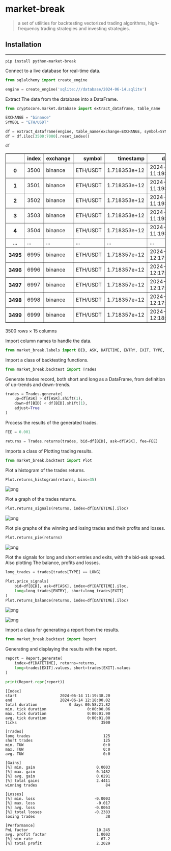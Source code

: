 # market-break

> a set of utilities for backtesting vectorized trading algorithms, high-frequency trading strategies and investing strategies.

## Installation
_______

````
pip install python-market-break
````

Connect to a live database for real-time data.

```python
from sqlalchemy import create_engine

engine = create_engine('sqlite:///database/2024-06-14.sqlite')
```

Extract The data from the database into a DataFrame.

```python
from cryptocore.market.database import extract_dataframe, table_name

EXCHANGE = "binance"
SYMBOL = "ETH/USDT"

df = extract_dataframe(engine, table_name(exchange=EXCHANGE, symbol=SYMBOL))
df = df.iloc[3500:7000].reset_index()
```


```python
df
```




<div>
<style scoped>
    .dataframe tbody tr th:only-of-type {
        vertical-align: middle;
    }

    .dataframe tbody tr th {
        vertical-align: top;
    }

    .dataframe thead th {
        text-align: right;
    }
</style>
<table border="1" class="dataframe">
  <thead>
    <tr style="text-align: right;">
      <th></th>
      <th>index</th>
      <th>exchange</th>
      <th>symbol</th>
      <th>timestamp</th>
      <th>datetime</th>
      <th>received_datetime</th>
      <th>open</th>
      <th>high</th>
      <th>low</th>
      <th>close</th>
      <th>bid</th>
      <th>ask</th>
      <th>bid_volume</th>
      <th>ask_volume</th>
      <th>side</th>
    </tr>
  </thead>
  <tbody>
    <tr>
      <th>0</th>
      <td>3500</td>
      <td>binance</td>
      <td>ETH/USDT</td>
      <td>1.718353e+12</td>
      <td>2024-06-14 11:19:38.208</td>
      <td>2024-06-14 08:19:38.156</td>
      <td>3510.78</td>
      <td>3539.83</td>
      <td>3428.0</td>
      <td>3521.99</td>
      <td>3521.98</td>
      <td>3521.99</td>
      <td>59.7590</td>
      <td>21.0623</td>
      <td>buy</td>
    </tr>
    <tr>
      <th>1</th>
      <td>3501</td>
      <td>binance</td>
      <td>ETH/USDT</td>
      <td>1.718353e+12</td>
      <td>2024-06-14 11:19:39.031</td>
      <td>2024-06-14 08:19:39.155</td>
      <td>3510.78</td>
      <td>3539.83</td>
      <td>3428.0</td>
      <td>3521.98</td>
      <td>3521.98</td>
      <td>3521.99</td>
      <td>58.2914</td>
      <td>28.2213</td>
      <td>sell</td>
    </tr>
    <tr>
      <th>2</th>
      <td>3502</td>
      <td>binance</td>
      <td>ETH/USDT</td>
      <td>1.718353e+12</td>
      <td>2024-06-14 11:19:39.857</td>
      <td>2024-06-14 08:19:40.158</td>
      <td>3510.78</td>
      <td>3539.83</td>
      <td>3428.0</td>
      <td>3521.99</td>
      <td>3521.98</td>
      <td>3521.99</td>
      <td>58.2418</td>
      <td>24.8653</td>
      <td>buy</td>
    </tr>
    <tr>
      <th>3</th>
      <td>3503</td>
      <td>binance</td>
      <td>ETH/USDT</td>
      <td>1.718353e+12</td>
      <td>2024-06-14 11:19:40.574</td>
      <td>2024-06-14 08:19:41.179</td>
      <td>3510.78</td>
      <td>3539.83</td>
      <td>3428.0</td>
      <td>3521.99</td>
      <td>3521.98</td>
      <td>3521.99</td>
      <td>63.9093</td>
      <td>24.8653</td>
      <td>buy</td>
    </tr>
    <tr>
      <th>4</th>
      <td>3504</td>
      <td>binance</td>
      <td>ETH/USDT</td>
      <td>1.718353e+12</td>
      <td>2024-06-14 11:19:42.080</td>
      <td>2024-06-14 08:19:42.161</td>
      <td>3510.78</td>
      <td>3539.83</td>
      <td>3428.0</td>
      <td>3521.99</td>
      <td>3521.98</td>
      <td>3521.99</td>
      <td>64.6069</td>
      <td>14.6805</td>
      <td>buy</td>
    </tr>
    <tr>
      <th>...</th>
      <td>...</td>
      <td>...</td>
      <td>...</td>
      <td>...</td>
      <td>...</td>
      <td>...</td>
      <td>...</td>
      <td>...</td>
      <td>...</td>
      <td>...</td>
      <td>...</td>
      <td>...</td>
      <td>...</td>
      <td>...</td>
      <td>...</td>
    </tr>
    <tr>
      <th>3495</th>
      <td>6995</td>
      <td>binance</td>
      <td>ETH/USDT</td>
      <td>1.718357e+12</td>
      <td>2024-06-14 12:17:55.995</td>
      <td>2024-06-14 09:17:55.971</td>
      <td>3493.19</td>
      <td>3539.83</td>
      <td>3428.0</td>
      <td>3518.19</td>
      <td>3518.19</td>
      <td>3518.20</td>
      <td>125.1496</td>
      <td>5.5759</td>
      <td>sell</td>
    </tr>
    <tr>
      <th>3496</th>
      <td>6996</td>
      <td>binance</td>
      <td>ETH/USDT</td>
      <td>1.718357e+12</td>
      <td>2024-06-14 12:17:56.069</td>
      <td>2024-06-14 09:17:56.976</td>
      <td>3493.19</td>
      <td>3539.83</td>
      <td>3428.0</td>
      <td>3518.20</td>
      <td>3518.19</td>
      <td>3518.20</td>
      <td>125.1496</td>
      <td>5.5728</td>
      <td>buy</td>
    </tr>
    <tr>
      <th>3497</th>
      <td>6997</td>
      <td>binance</td>
      <td>ETH/USDT</td>
      <td>1.718357e+12</td>
      <td>2024-06-14 12:17:57.779</td>
      <td>2024-06-14 09:17:58.075</td>
      <td>3492.59</td>
      <td>3539.83</td>
      <td>3428.0</td>
      <td>3518.20</td>
      <td>3518.19</td>
      <td>3518.20</td>
      <td>121.2325</td>
      <td>7.5728</td>
      <td>buy</td>
    </tr>
    <tr>
      <th>3498</th>
      <td>6998</td>
      <td>binance</td>
      <td>ETH/USDT</td>
      <td>1.718357e+12</td>
      <td>2024-06-14 12:17:58.886</td>
      <td>2024-06-14 09:17:58.973</td>
      <td>3492.59</td>
      <td>3539.83</td>
      <td>3428.0</td>
      <td>3518.20</td>
      <td>3518.19</td>
      <td>3518.20</td>
      <td>83.2826</td>
      <td>7.7234</td>
      <td>buy</td>
    </tr>
    <tr>
      <th>3499</th>
      <td>6999</td>
      <td>binance</td>
      <td>ETH/USDT</td>
      <td>1.718357e+12</td>
      <td>2024-06-14 12:18:00.028</td>
      <td>2024-06-14 09:17:59.973</td>
      <td>3492.60</td>
      <td>3539.83</td>
      <td>3428.0</td>
      <td>3518.20</td>
      <td>3518.19</td>
      <td>3518.20</td>
      <td>75.6586</td>
      <td>9.3705</td>
      <td>buy</td>
    </tr>
  </tbody>
</table>
<p>3500 rows × 15 columns</p>
</div>


Import column names to handle the data.

```python
from market_break.labels import BID, ASK, DATETIME, ENTRY, EXIT, TYPE, LONG
```

Import a class of backtesting functions.

```python
from market_break.backtest import Trades
```

Generate trades record, both short and long as a DataFrame, from definition of up-trends and down-trends.

```python
trades = Trades.generate(
    up=df[ASK] > df[ASK].shift(1),
    down=df[BID] < df[BID].shift(1),
    adjust=True
)
```

Process the results of the generated trades.

```python
FEE = 0.001

returns = Trades.returns(trades, bid=df[BID], ask=df[ASK], fee=FEE)
```

Imports a class of Plotting trading results.

```python
from market_break.backtest import Plot
```

Plot a histogram of the trades returns.

```python
Plot.returns_histogram(returns, bins=35)
```



![png](media/output_8_0.png)


Plot a graph of the trades returns.

```python
Plot.returns_signals(returns, index=df[DATETIME].iloc)
```



![png](media/output_9_0.png)


Plot pie graphs of the winning and losing trades and their profits and losses.

```python
Plot.returns_pie(returns)
```



![png](media/output_10_0.png)


Plot the signals for long and short entries and exits, with the bid-ask spread.
Also plotting The balance, profits and losses.

```python
long_trades = trades[trades[TYPE] == LONG]

Plot.price_signals(
    bid=df[BID], ask=df[ASK], index=df[DATETIME].iloc,
    long=long_trades[ENTRY], short=long_trades[EXIT]
)
Plot.returns_balance(returns, index=df[DATETIME].iloc)
```



![png](media/output_11_0.png)





![png](media/output_11_1.png)


Import a class for generating a report from the results.

```python
from market_break.backtest import Report
```

Generating and displaying the results with the report.

```python
report = Report.generate(
    index=df[DATETIME], returns=returns, 
    long=trades[EXIT].values, short=trades[EXIT].values
)

print(Report.repr(report))
```

    [Index]
    start                   2024-06-14 11:19:38.20
    end                     2024-06-14 12:18:00.02
    total duration              0 days 00:58:21.82
    min. tick duration                  0:00:00.06
    max. tick duration                  0:00:01.90
    avg. tick duration                  0:00:01.00
    ticks                                     3500
    
    [Trades]
    long trades                                125
    short trades                               125
    min. TUW                                   0:0
    max. TUW                                   0:0
    avg. TUW                                   0:0
    
    [Gains]
    [%] min. gain                           0.0003
    [%] max. gain                           0.1482
    [%] avg. gain                           0.0291
    [%] total gains                         2.4411
    winning trades                              84
    
    [Losses]
    [%] min. loss                          -0.0003
    [%] max. loss                           -0.017
    [%] avg. loss                          -0.0063
    [%] total losses                       -0.2383
    losing trades                               38
    
    [Performance]
    PnL factor                              10.245
    avg. profit factor                      1.0002
    [%] win rate                              67.2
    [%] total profit                        2.2029
    
